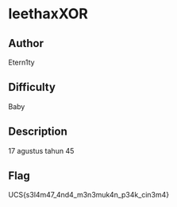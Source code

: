 # leethaxXOR

## Author

Etern1ty

## Difficulty

Baby

## Description

17 agustus tahun 45

## Flag

UCS{s3l4m47_4nd4_m3n3muk4n_p34k_cin3m4}
